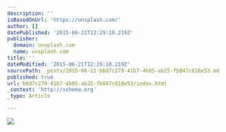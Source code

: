 ```yaml
---
description: ''
isBasedOnUrl: 'https://unsplash.com/'
author: []
datePublished: '2015-06-21T12:29:18.219Z'
publisher:
  domain: unsplash.com
  name: unsplash.com
title: ''
dateModified: '2015-06-21T12:29:18.219Z'
sourcePath: _posts/2015-06-21-b6d7c279-41b7-4b05-ab25-fb047c818e53.md
published: true
url: b6d7c279-41b7-4b05-ab25-fb047c818e53/index.html
_context: 'http://schema.org'
_type: Article

---
```

![](https://unsplash.imgix.net/photo-1434811864358-e9b46d8220f4?dpr=2&fit=crop&fm=jpg&h=1425&q=75&w=950)